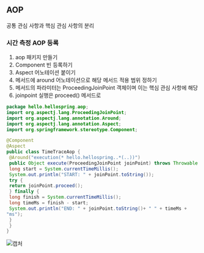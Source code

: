 ## AOP

공통 관심 사항과 핵심 관심 사항의 분리          

### 시간 측정 AOP 등록
1. aop 패키지 만들기        
2. Component 빈 등록하기            
3. Aspect 어노테이션 붙이기     
4. 메서드에 around 어노테이션으로 해당 메서드 적용 범위 정하기        
5. 메서드의 파라미터는 ProceedingJoinPoint 객체이며 이는 핵심 관심 사항에 해당         
6. joinpoint 실행은 proceed() 메서드로    


```java
package hello.hellospring.aop;
import org.aspectj.lang.ProceedingJoinPoint;
import org.aspectj.lang.annotation.Around;
import org.aspectj.lang.annotation.Aspect;
import org.springframework.stereotype.Component;

@Component
@Aspect
public class TimeTraceAop {
 @Around("execution(* hello.hellospring..*(..))")
 public Object execute(ProceedingJoinPoint joinPoint) throws Throwable {
 long start = System.currentTimeMillis();
 System.out.println("START: " + joinPoint.toString());
 try {
 return joinPoint.proceed();
 } finally {
 long finish = System.currentTimeMillis();
 long timeMs = finish - start;
 System.out.println("END: " + joinPoint.toString()+ " " + timeMs +
"ms");
 }
 }
}
```

![캡처](https://user-images.githubusercontent.com/84822464/129735905-4b0a9c9a-cc4c-4fc0-9e4a-e3bd7b2c96c6.PNG)

